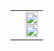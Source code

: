 <table>
  <td align="center>
  ク<br>
  <img src="https://glyphwiki.org/glyph/u99c6.svg" alt="駆" height="32">
  </td>
  <td>
  <img src="https://glyphwiki.org/glyph/u9a45.svg" alt="驅" height="20">
  <br>
  <img src="https://glyphwiki.org/glyph/u99c8.svg" alt="駈" height="20">
  </td>

</table>
